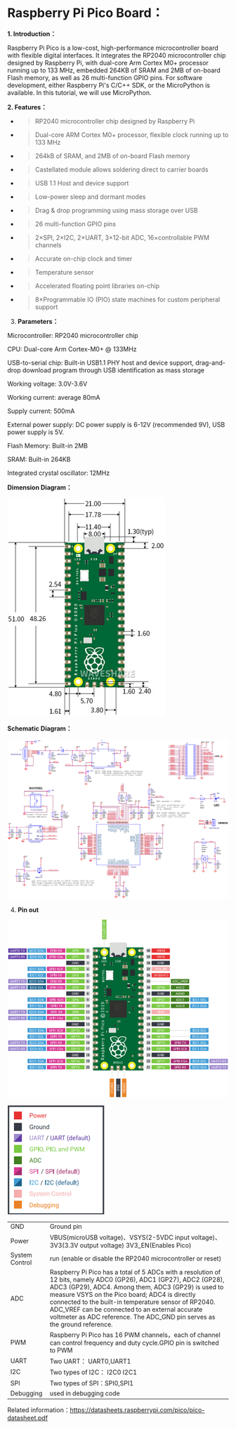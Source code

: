 # **Raspberry Pi Pico Board：**

**1. Introduction：**

Raspberry Pi Pico is a low-cost, high-performance microcontroller board
with flexible digital interfaces. It integrates the RP2040
microcontroller chip designed by Raspberry Pi, with dual-core Arm Cortex
M0+ processor running up to 133 MHz, embedded 264KB of SRAM and 2MB of
on-board Flash memory, as well as 26 multi-function GPIO pins. For
software development, either Raspberry Pi's C/C++ SDK, or the
MicroPython is available. In this tutorial, we will use MicroPython.

**2. Features：**

  - > RP2040 microcontroller chip designed by Raspberry Pi

  - > Dual-core ARM Cortex M0+ processor, flexible clock running up to
    > 133 MHz

  - > 264kB of SRAM, and 2MB of on-board Flash memory

  - > Castellated module allows soldering direct to carrier boards

  - > USB 1.1 Host and device support

  - > Low-power sleep and dormant modes

  - > Drag & drop programming using mass storage over USB

  - > 26 multi-function GPIO pins

  - > 2×SPI, 2×I2C, 2×UART, 3×12-bit ADC, 16×controllable PWM channels

  - > Accurate on-chip clock and timer

  - > Temperature sensor

  - > Accelerated floating point libraries on-chip

  - > 8×Programmable IO (PIO) state machines for custom peripheral
    > support

<!-- end list -->

3.  **Parameters：**

Microcontroller: RP2040 microcontroller chip

CPU: Dual-core Arm Cortex-M0+ @ 133MHz

USB-to-serial chip: Built-in USB1.1 PHY host and device support,
drag-and-drop download program through USB identification as mass
storage

Working voltage: 3.0V-3.6V

Working current: average 80mA

Supply current: 500mA

External power supply: DC power supply is 6-12V (recommended 9V), USB
power supply is 5V.

Flash Memory: Built-in 2MB

SRAM: Built-in 264KB

Integrated crystal oscillator: 12MHz

**Dimension Diagram：**

![](/media/38af7a27f3b12adccce407f568f51c92.png)

**Schematic Diagram：**

![](/media/b327f750b39a3ed2db1c3e127edf12d8.png)

4.  **Pin out**

![](/media/59e9b06497ffd329cbc61ed5d17d9a83.png)

![](/media/326433c17fd5dbaa51c01a9a88cb8706.png)

<table>
<tbody>
<tr class="odd">
<td>GND</td>
<td>Ground pin</td>
</tr>
<tr class="even">
<td>Power</td>
<td>VBUS(microUSB voltage)、VSYS(2-5VDC input voltage)、3V3(3.3V output voltage) 3V3_EN(Enables Pico)</td>
</tr>
<tr class="odd">
<td>System Control</td>
<td>run (enable or disable the RP2040 microcontroller or reset)</td>
</tr>
<tr class="even">
<td>ADC</td>
<td>Raspberry Pi Pico has a total of 5 ADCs with a resolution of 12 bits, namely ADC0 (GP26), ADC1 (GP27), ADC2 (GP28), ADC3 (GP29), ADC4. Among them, ADC3 (GP29) is used to measure VSYS on the Pico board; ADC4 is directly connected to the built-in temperature sensor of RP2040. ADC_VREF can be connected to an external accurate voltmeter as ADC reference. The ADC_GND pin serves as the ground reference.</td>
</tr>
<tr class="odd">
<td>PWM</td>
<td>Raspberry Pi Pico has 16 PWM channels，each of channel can control frequency and duty cycle.GPIO pin is switched to PWM</td>
</tr>
<tr class="even">
<td>UART</td>
<td>Two UART： UART0,UART1</td>
</tr>
<tr class="odd">
<td>I2C</td>
<td>Two types of I2C： I2C0 I2C1</td>
</tr>
<tr class="even">
<td>SPI</td>
<td>Two types of SPI：SPI0,SPI1</td>
</tr>
<tr class="odd">
<td>Debugging</td>
<td>used in debugging code</td>
</tr>
</tbody>
</table>

Related
information：[<span class="underline">https://datasheets.raspberrypi.com/pico/pico-datasheet.pdf</span>](https://datasheets.raspberrypi.com/pico/pico-datasheet.pdf)
